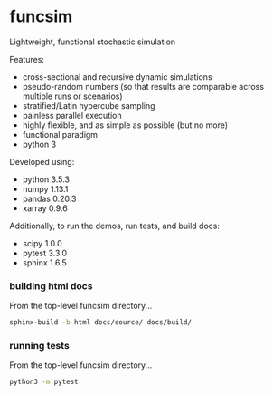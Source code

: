 # funcsim
Lightweight, functional stochastic simulation

Features:
- cross-sectional and recursive dynamic simulations
- pseudo-random numbers (so that results are comparable across multiple runs or scenarios)
- stratified/Latin hypercube sampling
- painless parallel execution
- highly flexible, and as simple as possible (but no more)
- functional paradigm
- python 3

Developed using:
- python 3.5.3
- numpy 1.13.1
- pandas 0.20.3
- xarray 0.9.6

Additionally, to run the demos, run tests, and build docs:
- scipy 1.0.0
- pytest 3.3.0
- sphinx 1.6.5

### building html docs
From the top-level funcsim directory...
```bash
sphinx-build -b html docs/source/ docs/build/
```

### running tests
From the top-level funcsim directory...
```bash
python3 -m pytest
```
